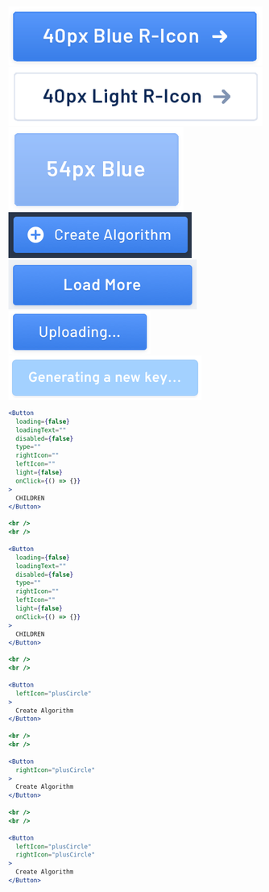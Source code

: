 <div class="references">
  <div class="reference">
    <a href="public/images/components/Button/1.png">
      <img src="public/images/components/Button/1.png" alt="Button 1" />
    </a>
  </div>
  <div class="reference">
    <a href="public/images/components/Button/2.png">
      <img src="public/images/components/Button/2.png" alt="Button 2" />
    </a>
  </div>
  <div class="reference">
    <a href="public/images/components/Button/3.png">
      <img src="public/images/components/Button/3.png" alt="Button 3" />
    </a>
  </div>
  <div class="reference">
    <a href="public/images/components/Button/4.png">
      <img src="public/images/components/Button/4.png" alt="Button 4" />
    </a>
  </div>
  <div class="reference">
    <a href="public/images/components/Button/5.png">
      <img src="public/images/components/Button/5.png" alt="Button 5" />
    </a>
  </div>
  <div class="reference">
    <a href="public/images/components/Button/6.png">
      <img src="public/images/components/Button/6.png" alt="Button 6" />
    </a>
  </div>
  <div class="reference">
    <a href="public/images/components/Button/7.png">
      <img src="public/images/components/Button/7.png" alt="Button 7" />
    </a>
  </div>
</div>

```jsx
<Button
  loading={false}
  loadingText=""
  disabled={false}
  type=""
  rightIcon=""
  leftIcon=""
  light={false}
  onClick={() => {}}
>
  CHILDREN
</Button>

<br />
<br />

<Button
  loading={false}
  loadingText=""
  disabled={false}
  type=""
  rightIcon=""
  leftIcon=""
  light={false}
  onClick={() => {}}
>
  CHILDREN
</Button>

<br />
<br />

<Button
  leftIcon="plusCircle"
>
  Create Algorithm
</Button>

<br />
<br />

<Button
  rightIcon="plusCircle"
>
  Create Algorithm
</Button>

<br />
<br />

<Button
  leftIcon="plusCircle"
  rightIcon="plusCircle"
>
  Create Algorithm
</Button>
```
